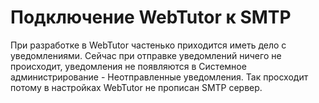 # Подключение WebTutor к SMTP

При разработке в WebTutor частенько приходится иметь дело с уведомлениями. Сейчас при отправке уведомлений ничего не происходит, уведомления не появляются в Системное администрирование - Неотправленные уведомления. Так просходит потому в настройках WebTutor не прописан SMTP сервер.

